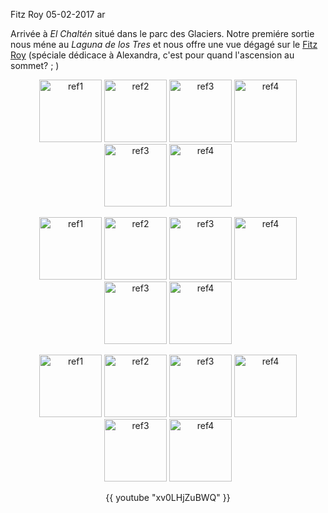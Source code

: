 Fitz Roy
05-02-2017
ar

Arrivée à *El Chaltén* situé dans le parc des Glaciers. Notre premiére sortie nous méne au *Laguna de los Tres* et nous offre une vue dégagé sur le [Fitz Roy](https://fr.wikipedia.org/wiki/Fitz_Roy) (spéciale dédicace à Alexandra, c'est pour quand l'ascension au sommet? ; )

<p style="text-align:center">
  <img src='{{ imgThumb "1.jpg"}}' data-image-opened='{{img "1.jpg" }}' class="image" alt="ref1" style="height:100px"/>
  <img src='{{ imgThumb "2.jpg"}}' data-image-opened='{{img "2.jpg" }}' class="image" alt="ref2" style="width:100px"/>
  <img src='{{ imgThumb "3.jpg"}}' data-image-opened='{{img "3.jpg" }}' class="image" alt="ref3" style="width:100px"/>
  <img src='{{ imgThumb "4.jpg"}}' data-image-opened='{{img "4.jpg" }}' class="image" alt="ref4" style="width:100px"/>
  <img src='{{ imgThumb "5.jpg"}}' data-image-opened='{{img "5.jpg" }}' class="image" alt="ref3" style="width:100px"/>
  <img src='{{ imgThumb "6.jpg"}}' data-image-opened='{{img "6.jpg" }}' class="image" alt="ref4" style="width:100px"/>
</p>

<p style="text-align:center">
  <img src='{{ imgThumb "7.jpg"}}' data-image-opened='{{img "7.jpg" }}' class="image" alt="ref1" style="width:100px"/>
  <img src='{{ imgThumb "8.jpg"}}' data-image-opened='{{img "8.jpg" }}' class="image" alt="ref2" style="width:100px"/>
  <img src='{{ imgThumb "9.jpg"}}' data-image-opened='{{img "9.jpg" }}' class="image" alt="ref3" style="width:100px"/>
  <img src='{{ imgThumb "10.jpg"}}' data-image-opened='{{img "10.jpg" }}' class="image" alt="ref4" style="width:100px"/>
  <img src='{{ imgThumb "11.jpg"}}' data-image-opened='{{img "11.jpg" }}' class="image" alt="ref3" style="width:100px"/>
  <img src='{{ imgThumb "12.jpg"}}' data-image-opened='{{img "12.jpg" }}' class="image" alt="ref4" style="width:100px"/>
</p>

<p style="text-align:center">
  <img src='{{ imgThumb "13.jpg"}}' data-image-opened='{{img "13.jpg" }}' class="image" alt="ref1" style="width:100px"/>
  <img src='{{ imgThumb "14.jpg"}}' data-image-opened='{{img "14.jpg" }}' class="image" alt="ref2" style="width:100px"/>
  <img src='{{ imgThumb "15.jpg"}}' data-image-opened='{{img "15.jpg" }}' class="image" alt="ref3" style="width:100px"/>
  <img src='{{ imgThumb "16.jpg"}}' data-image-opened='{{img "16.jpg" }}' class="image" alt="ref4" style="width:100px"/>
  <img src='{{ imgThumb "17.jpg"}}' data-image-opened='{{img "17.jpg" }}' class="image" alt="ref3" style="width:100px"/>
  <img src='{{ imgThumb "18.jpg"}}' data-image-opened='{{img "18.jpg" }}' class="image" alt="ref4" style="width:100px"/>
</p>

<div style="text-align:center">
  {{ youtube "xv0LHjZuBWQ" }}
</div>
